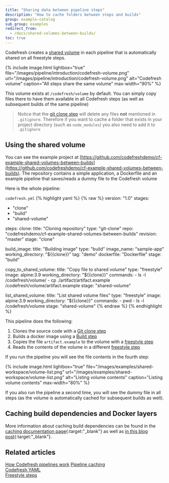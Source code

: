 ```yaml
---
title: "Sharing data between pipeline steps"
description: "How to cache folders between steps and builds"
group: example-catalog
sub_group: examples
redirect_from:
  - /docs/shared-volumes-between-builds/
toc: true
---
```


Codefresh creates a [shared volume]({{site.baseurl}}/docs/pipelines/introduction-to-codefresh-pipelines/#sharing-the-workspace-between-build-steps) in each pipeline that is automatically shared on all freestyle steps.

{% include 
image.html 
lightbox="true" 
file="/images/pipeline/introduction/codefresh-volume.png" 
url="/images/pipeline/introduction/codefresh-volume.png"
alt="Codefresh volume" 
caption="All steps share the same volume" 
max-width="90%" 
%}

This volume exists at `/codefresh/volume` by default. You can simply copy files there to have them available in all Codefresh steps (as well as subsequent builds of the same pipeline)

>Notice that the [git clone step]({{site.baseurl}}/docs/pipelines/steps/git-clone/) will delete any files **not** mentioned in `.gitignore`. Therefore if you want to cache a folder that exists in your project directory (such as `node_modules`) you also need to add it to `.gitignore`

## Using the shared volume

You can see the example project at [https://github.com/codefreshdemo/cf-example-shared-volumes-between-builds](https://github.com/codefreshdemo/cf-example-shared-volumes-between-builds). The repository contains a simple application, a Dockerfile and an example pipeline that saves/reads a dummy file to the Codefresh volume


Here is the whole pipeline:

 `codefresh.yml`
{% highlight yaml %}
{% raw %}
version: "1.0"
stages:
  - "clone"
  - "build"
  - "shared-volume"

steps:
  clone:
    title: "Cloning repository"
    type: "git-clone"
    repo: "codefreshdemo/cf-example-shared-volumes-between-builds"
    revision: "master"
    stage: "clone"

  build_image:
    title: "Building image"
    type: "build"
    image_name: "sample-app"
    working_directory: "${{clone}}"
    tag: "demo"
    dockerfile: "Dockerfile"
    stage: "build"
  
  copy_to_shared_volume:
    title: "Copy file to shared volume"
    type: "freestyle" 
    image: alpine:3.9 
    working_directory: "${{clone}}"
    commands:
      - ls -l /codefresh/volume/
      - cp ./artifact/artifact.example /codefresh/volume/artifact.example
    stage: "shared-volume"
    
  list_shared_volume:
    title: "List shared volume files"
    type: "freestyle" 
    image: alpine:3.9 
    working_directory: "${{clone}}"
    commands:
      - pwd
      - ls -l /codefresh/volume
    stage: "shared-volume"
{% endraw %}
{% endhighlight %}

This pipeline does the following:

1. Clones the source code with a [Git clone step]({{site.baseurl}}/docs/pipelines/steps/git-clone/)
1. Builds a docker image using a [Build step]({{site.baseurl}}/docs/pipelines/steps/build/)
1. Copies the file `artifact.example` to the volume with a [freestyle step]({{site.baseurl}}/docs/pipelines/steps/freestyle/)
1. Reads the contents of the volume in a different [freestyle step]({{site.baseurl}}/docs/pipelines/steps/freestyle/)

If you run the pipeline you will see the file contents in the fourth step:

{% include 
image.html 
lightbox="true" 
file="/images/examples/shared-workspace/volume-list.png" 
url="/images/examples/shared-workspace/volume-list.png"
alt="Listing volume contents" 
caption="Listing volume contents" 
max-width="80%" 
%}


If you also run the pipeline a second time, you will see the dummy file in all steps (as the volume is automatically cached for subsequent builds as well).


## Caching build dependencies and Docker layers

More information about caching build dependencies can be found in the [caching documentation page]({{site.baseurl}}/docs/pipelines/pipeline-caching/){:target:"\_blank"} as well as [in this blog post](https://codefresh.io/blog/caching-build-dependencies-codefresh-volumes/){:target:"\_blank"}.



## Related articles
[How Codefresh pipelines work]({{site.baseurl}}/docs/pipelines/introduction-to-codefresh-pipelines/) 
[Pipeline caching]({{site.baseurl}}/docs/pipelines/pipeline-caching/)  
[Codefresh YAML]({{site.baseurl}}/docs/pipelines/what-is-the-codefresh-yaml/)  
[Freestyle steps]({{site.baseurl}}/docs/pipelines/steps/freestyle)  

